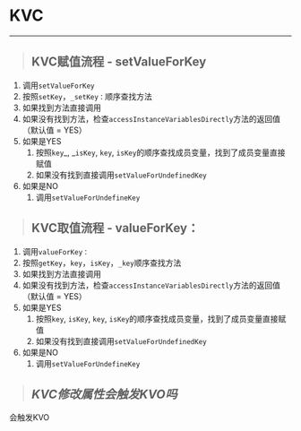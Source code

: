 # KVC

---

> ## KVC赋值流程 - setValueForKey

1. 调用`setValueForKey`
2. 按照`setKey`，`_setKey：`顺序查找方法
3. 如果找到方法直接调用
4. 如果没有找到方法，检查`accessInstanceVariablesDirectly`方法的返回值（默认值 = YES）
5. 如果是YES
   1. 按照`key`_, _`isKey`, `key`, `isKey`的顺序查找成员变量，找到了成员变量直接赋值
   2. 如果没有找到直接调用`setValueForUndefinedKey`
6. 如果是NO
   1. 调用`setValueForUndefineKey`

> ## KVC取值流程 - valueForKey：

1. 调用`valueForKey：`
2. 按照`getKey`，`key`，`isKey`，`_key`顺序查找方法
3. 如果找到方法直接调用
4. 如果没有找到方法，检查`accessInstanceVariablesDirectly`方法的返回值（默认值 = YES）
5. 如果是YES
   1. 按照`key`, `isKey`, `key`, `isKey`的顺序查找成员变量，找到了成员变量直接赋值
   2. 如果没有找到直接调用`setValueForUndefinedKey`
6. 如果是NO
   1. 调用`setValueForUndefineKey`

> ## _KVC修改属性会触发KVO吗_

会触发KVO

